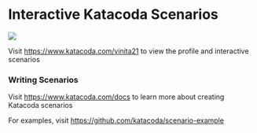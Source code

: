 # Interactive Katacoda Scenarios

[![](http://shields.katacoda.com/katacoda/vinita21/count.svg)](https://www.katacoda.com/vinita21 "Get your profile on Katacoda.com")

Visit https://www.katacoda.com/vinita21 to view the profile and interactive scenarios

### Writing Scenarios
Visit https://www.katacoda.com/docs to learn more about creating Katacoda scenarios

For examples, visit https://github.com/katacoda/scenario-example
